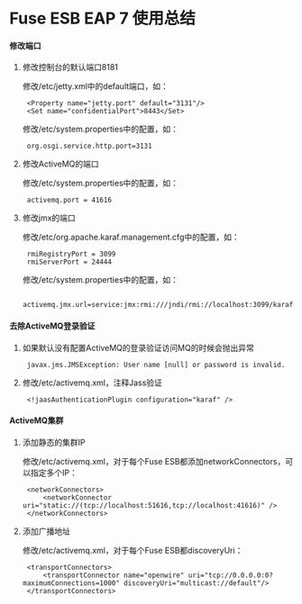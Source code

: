 Fuse ESB EAP 7 使用总结
======

#### 修改端口

1. 修改控制台的默认端口8181

    修改/etc/jetty.xml中的default端口，如：

        <Property name="jetty.port" default="3131"/>
        <Set name="confidentialPort">8443</Set>

    修改/etc/system.properties中的配置，如：

        org.osgi.service.http.port=3131

2. 修改ActiveMQ的端口

    修改/etc/system.properties中的配置，如：

        activemq.port = 41616

3. 修改jmx的端口

    修改/etc/org.apache.karaf.management.cfg中的配置，如：

        rmiRegistryPort = 3099
        rmiServerPort = 24444

    修改/etc/system.properties中的配置，如：

        activemq.jmx.url=service:jmx:rmi:///jndi/rmi://localhost:3099/karaf-${karaf.name}

#### 去除ActiveMQ登录验证

1. 如果默认没有配置ActiveMQ的登录验证访问MQ的时候会抛出异常

        javax.jms.JMSException: User name [null] or password is invalid.
        
2. 修改/etc/activemq.xml，注释Jass验证

        <!jaasAuthenticationPlugin configuration="karaf" />
        
#### ActiveMQ集群

1. 添加静态的集群IP

    修改/etc/activemq.xml，对于每个Fuse ESB都添加networkConnectors，可以指定多个IP：
    
        <networkConnectors>
            <networkConnector uri="static://(tcp://localhost:51616,tcp://localhost:41616)" />
    	</networkConnectors>
        
2. 添加广播地址

    修改/etc/activemq.xml，对于每个Fuse ESB都discoveryUri：

        <transportConnectors>
            <transportConnector name="openwire" uri="tcp://0.0.0.0:0?maximumConnections=1000" discoveryUri="multicast://default"/>
        </transportConnectors>

